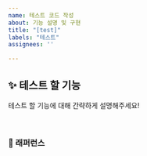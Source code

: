```yaml
---
name: 테스트 코드 작성
about: 기능 설명 및 구현
title: "[test]"
labels: "테스트"
assignees: ''

---
```


## ✨ 테스트 할 기능
테스트 할 기능에 대해 간략하게 설명해주세요!

<br>

### 📕 래퍼런스
